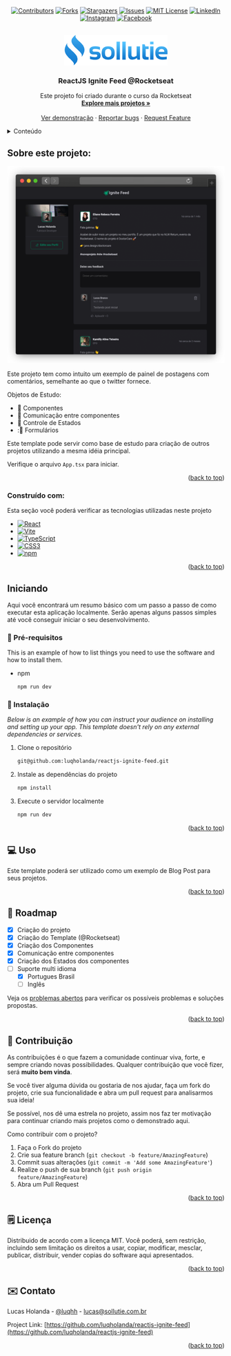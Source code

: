 <a name="readme-top"></a>

<div align="center">

  [![Contributors][contributors-shield]][contributors-url]
  [![Forks][forks-shield]][forks-url]
  [![Stargazers][stars-shield]][stars-url]
  [![Issues][issues-shield]][issues-url]
  [![MIT License][license-shield]][license-url]
  [![LinkedIn][linkedin-shield]][linkedin-url]
  [![Instagram][instagram-shield]][instagram-url]
  [![Facebook][facebook-shield]][facebook-url]
  
</div>

<br />

<div align="center">
  <a href="https://github.com/luqholanda">
    <img src="public/logo.png" alt="Logo" width="240" height="70">
  </a>

  <h3 align="center">ReactJS Ignite Feed @Rocketseat</h3>

  <p align="center">
    Este projeto foi criado durante o curso da Rocketseat
    <br />
    <a href="https://github.com/luqholanda">
        <strong>Explore mais projetos »</strong>
    </a>
    <br />
    <br />
    <a href="https://reactjs-ignite-feed.lucasholanda.com/" target="_blank">Ver demonstração</a>
    ·
    <a href="https://github.com/luqholanda/reactjs-ignite-feed/issues">Reportar bugs</a>
    ·
    <a href="https://github.com/luqholanda/reactjs-ignite-feed/issues">Request Feature</a>
  </p>
</div>

<!-- TABLE OF CONTENTS -->
<details>
  <summary>Conteúdo</summary>
  <ol>
    <li>
      <a href="#about-the-project">Sobre este projeto</a>
      <ul>
        <li><a href="#built-with">Desenvolvido com</a></li>
      </ul>
    </li>
    <li>
      <a href="#getting-started">Iniciando</a>
      <ul>
        <li><a href="#prerequisites">Pré Requisitos</a></li>
        <li><a href="#installation">Instalação</a></li>
      </ul>
    </li>
    <li><a href="#usage">Como usar</a></li>
    <li><a href="#roadmap">Roadmap</a></li>
    <li><a href="#contributing">Contribuição</a></li>
    <li><a href="#license">Licença</a></li>
    <li><a href="#contact">Contato</a></li>
    <li><a href="#acknowledgments">Conhecimento</a></li>
  </ol>
</details>

<!-- ABOUT THE PROJECT -->
## Sobre este projeto:

[![Ignite Feed][product-screenshot]](https://reactjs-ignite-feed.lucasholanda.com/)

Este projeto tem como intuito um exemplo de painel de postagens com comentários, semelhante ao que o twitter fornece.

Objetos de Estudo:
* :jigsaw: Componentes
* :link: Comunicação entre componentes
* :round_pushpin: Controle de Estados
* ::memo: Formulários

Este template pode servir como base de estudo para criação de outros projetos utilizando a mesma idéia principal.

Verifique o arquivo `App.tsx` para iniciar.

<p align="right">(<a href="#readme-top">back to top</a>)</p>

### Construído com:

Esta seção você poderá verificar as tecnologias utilizadas neste projeto

* [![React][React.js]][React-url]
* [![Vite][Vite]][Vite-url]
* [![TypeScript][TypeScript]][TypeScript-url]
* [![CSS3][CSS3]][CSS3-url]
* [![npm][NPM]][npm-url]

<p align="right">(<a href="#readme-top">back to top</a>)</p>

<!-- GETTING STARTED -->
## Iniciando

Aqui você encontrará um resumo básico com um passo a passo de como executar esta aplicação localmente. Serão apenas alguns passos simples até você conseguir iniciar o seu desenvolvimento.

### :straight_ruler: Pré-requisitos

This is an example of how to list things you need to use the software and how to install them.
* npm
  ```sh
  npm run dev
  ```

### :hammer: Instalação

_Below is an example of how you can instruct your audience on installing and setting up your app. This template doesn't rely on any external dependencies or services._

1. Clone o repositório
   ```sh
   git@github.com:luqholanda/reactjs-ignite-feed.git
   ```
2. Instale as dependências do projeto
   ```sh
   npm install
   ```
3. Execute o servidor localmente
   ```sh
   npm run dev
   ```

<p align="right">(<a href="#readme-top">back to top</a>)</p>

<!-- USAGE EXAMPLES -->
## :computer: Uso

Este template poderá ser utilizado como um exemplo de Blog Post para seus projetos.

<p align="right">(<a href="#readme-top">back to top</a>)</p>

<!-- ROADMAP -->
## :dart: Roadmap

- [x] Criação do projeto
- [x] Criação do Template (@Rocketseat)
- [x] Criação dos Componentes
- [x] Comunicação entre componentes
- [x] Criação dos Estados dos componentes
- [ ] Suporte multi idioma
    - [x] Portugues Brasil
    - [ ] Inglês

Veja os [problemas abertos](https://github.com/luqholanda/reactjs-ignite-feed/pulls) para verificar os possíveis problemas e soluções propostas.

<p align="right">(<a href="#readme-top">back to top</a>)</p>

<!-- CONTRIBUTING -->
## :wrench: Contribuição

As contribuições é o que fazem a comunidade continuar viva, forte, e sempre criando novas possibilidades. Qualquer contribuição que você fizer, será **muito bem vinda**.

Se você tiver alguma dúvida ou gostaria de nos ajudar, faça um fork do projeto, crie sua funcionalidade e abra um pull request para analisarmos sua ideia!

Se possível, nos dê uma estrela no projeto, assim nos faz ter motivação para continuar criando mais projetos como o demonstrado aqui.

Como contribuir com o projeto?

1. Faça o Fork do projeto
2. Crie sua feature branch (`git checkout -b feature/AmazingFeature`)
3. Commit suas alterações (`git commit -m 'Add some AmazingFeature'`)
4. Realize o push de sua branch (`git push origin feature/AmazingFeature`)
5. Abra um Pull Request

<p align="right">(<a href="#readme-top">back to top</a>)</p>

<!-- LICENSE -->
## :spiral_notepad:	Licença

Distribuido de acordo com a licença MIT. Você poderá, sem restrição, incluindo sem limitação os direitos a usar, copiar, modificar, mesclar, publicar, distribuir, vender copias do software aqui apresentados.

<p align="right">(<a href="#readme-top">back to top</a>)</p>

<!-- CONTACT -->
## :envelope: Contato

Lucas Holanda - [@luqhh](https://twitter.com/luqhh) - lucas@sollutie.com.br

Project Link: [https://github.com/luqholanda/reactjs-ignite-feed](https://github.com/luqholanda/reactjs-ignite-feed)

<p align="right">(<a href="#readme-top">back to top</a>)</p>

<!-- MARKDOWN LINKS & IMAGES -->
<!-- https://www.markdownguide.org/basic-syntax/#reference-style-links -->
[contributors-shield]: https://img.shields.io/github/contributors/luqholanda/reactjs-ignite-feed.svg?style=for-the-badge
[contributors-url]: https://github.com/luqholanda/reactjs-ignite-feed/graphs/contributors
[forks-shield]: https://img.shields.io/github/forks/luqholanda/reactjs-ignite-feed.svg?style=for-the-badge
[forks-url]: https://github.com/luqholanda/reactjs-ignite-feed/network/members
[stars-shield]: https://img.shields.io/github/stars/luqholanda/reactjs-ignite-feed.svg?style=for-the-badge
[stars-url]: https://github.com/luqholanda/reactjs-ignite-feed/stargazers
[issues-shield]: https://img.shields.io/github/issues/luqholanda/reactjs-ignite-feed.svg?style=for-the-badge
[issues-url]: https://github.com/luqholanda/reactjs-ignite-feed/issues
[license-shield]: https://img.shields.io/github/license/luqholanda/reactjs-ignite-feed.svg?style=for-the-badge
[license-url]: https://github.com/luqholanda/reactjs-ignite-feed/blob/master/LICENSE.txt
[linkedin-shield]: https://img.shields.io/badge/-LinkedIn-black.svg?style=for-the-badge&logo=linkedin&colorB=555
[instagram-shield]: https://img.shields.io/badge/-Instagram-black.svg?style=for-the-badge&logo=instagram&colorB=555
[facebook-shield]: https://img.shields.io/badge/-Facebook-black.svg?style=for-the-badge&logo=facebook&colorB=555
[linkedin-url]: https://www.linkedin.com/in/luqh/
[instagram-url]: https://www.instagram.com/luqhh/
[facebook-url]: https://www.facebook.com/luqqen
[product-screenshot]: public/frame-safari-dark.png
[Next.js]: https://img.shields.io/badge/next.js-000000?style=for-the-badge&logo=nextdotjs&logoColor=white
[Vite]: https://img.shields.io/badge/vite-%23646CFF.svg?style=for-the-badge&logo=vite&logoColor=white
[Vite-url]: https://vitejs.dev
[TypeScript]: https://img.shields.io/badge/typescript-%23007ACC.svg?style=for-the-badge&logo=typescript&logoColor=white
[TypeScript-url]: https://www.typescriptlang.org/
[React.js]: https://img.shields.io/badge/React-20232A?style=for-the-badge&logo=react&logoColor=61DAFB
[React-url]: https://reactjs.org/
[CSS3]: https://img.shields.io/badge/css3-%231572B6.svg?style=for-the-badge&logo=css3&logoColor=white
[CSS3-url]: https://www.w3schools.com/css/
[NPM]: https://img.shields.io/badge/NPM-%23CB3837.svg?style=for-the-badge&logo=npm&logoColor=white
[NPM-url]: npmjs.com
[Vue.js]: https://img.shields.io/badge/Vue.js-35495E?style=for-the-badge&logo=vuedotjs&logoColor=4FC08D
[Vue-url]: https://vuejs.org/
[Angular.io]: https://img.shields.io/badge/Angular-DD0031?style=for-the-badge&logo=angular&logoColor=white
[Angular-url]: https://angular.io/
[Svelte.dev]: https://img.shields.io/badge/Svelte-4A4A55?style=for-the-badge&logo=svelte&logoColor=FF3E00
[Svelte-url]: https://svelte.dev/
[Laravel.com]: https://img.shields.io/badge/Laravel-FF2D20?style=for-the-badge&logo=laravel&logoColor=white
[Laravel-url]: https://laravel.com
[Bootstrap.com]: https://img.shields.io/badge/Bootstrap-563D7C?style=for-the-badge&logo=bootstrap&logoColor=white
[Bootstrap-url]: https://getbootstrap.com
[JQuery.com]: https://img.shields.io/badge/jQuery-0769AD?style=for-the-badge&logo=jquery&logoColor=white
[JQuery-url]: https://jquery.com 